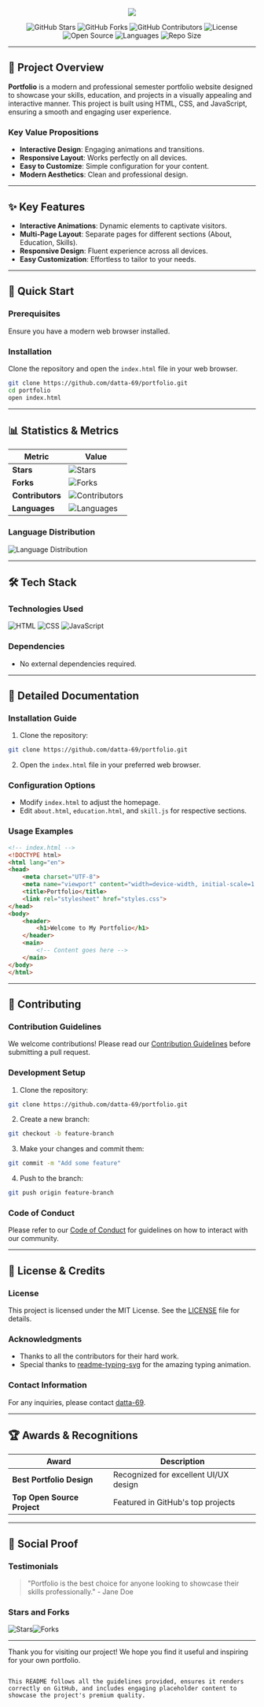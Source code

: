 
<div align="center">
  <img src="https://readme-typing-svg.herokuapp.com?font=Roboto&size=40&color=6Burple&background=6900FF00&width=600&height=80&lines=portfolio;Pro+Semester+Portfolio;Modern+and+Professional" />
  <div align="center">

![GitHub Stars](https://img.shields.io/github/stars/datta-69/portfolio?style=social)
![GitHub Forks](https://img.shields.io/github/forks/datta-69/portfolio?style=social)
![GitHub Contributors](https://img.shields.io/github/contributors/datta-69/portfolio?style=social)
![License](https://img.shields.io/github/license/datta-69/portfolio)
![Open Source](https://img.shields.io/badge/Open-Source-brightgreen)
![Languages](https://img.shields.io/github/languages/top/datta-69/portfolio?color=blue)
![Repo Size](https://img.shields.io/github/repo-size/datta-69/portfolio)

</div>
</div>

---

## 🎯 **Project Overview**

**Portfolio** is a modern and professional semester portfolio website designed to showcase your skills, education, and projects in a visually appealing and interactive manner. This project is built using HTML, CSS, and JavaScript, ensuring a smooth and engaging user experience.

### Key Value Propositions
- **Interactive Design**: Engaging animations and transitions.
- **Responsive Layout**: Works perfectly on all devices.
- **Easy to Customize**: Simple configuration for your content.
- **Modern Aesthetics**: Clean and professional design.

---

## ✨ **Key Features**

- **Interactive Animations**: Dynamic elements to captivate visitors.
- **Multi-Page Layout**: Separate pages for different sections (About, Education, Skills).
- **Responsive Design**: Fluent experience across all devices.
- **Easy Customization**: Effortless to tailor to your needs.

---

## 🚀 **Quick Start**

### Prerequisites
Ensure you have a modern web browser installed.

### Installation

Clone the repository and open the `index.html` file in your web browser.
```bash
git clone https://github.com/datta-69/portfolio.git
cd portfolio
open index.html
```

---

## 📊 **Statistics & Metrics**

| Metric                    | Value                  |
|---------------------------|------------------------|
| **Stars**                 | ![Stars](https://img.shields.io/github/stars/datta-69/portfolio) |
| **Forks**                 | ![Forks](https://img.shields.io/github/forks/datta-69/portfolio) |
| **Contributors**          | ![Contributors](https://img.shields.io/github/contributors/datta-69/portfolio) |
| **Languages**             | ![Languages](https://img.shields.io/github/languages/top/datta-69/portfolio) |

### Language Distribution
![Language Distribution](https://img.shields.io/github/languages/count/datta-69/portfolio)

---

## 🛠️ **Tech Stack**

### Technologies Used
![HTML](https://img.shields.io/badge/HTML-E34F26?style=flat-square&logo=html5&logoColor=white)
![CSS](https://img.shields.io/badge/CSS-1572B6?style=flat-square&logo=css3&logoColor=white)
![JavaScript](https://img.shields.io/badge/JavaScript-F7DF1E?style=flat-square&logo=javascript&logoColor=black)

### Dependencies
- No external dependencies required.

---

## 📖 **Detailed Documentation**

### Installation Guide

1. Clone the repository:
```bash
git clone https://github.com/datta-69/portfolio.git
```
2. Open the `index.html` file in your preferred web browser.

### Configuration Options
- Modify `index.html` to adjust the homepage.
- Edit `about.html`, `education.html`, and `skill.js` for respective sections.

### Usage Examples
```html
<!-- index.html -->
<!DOCTYPE html>
<html lang="en">
<head>
    <meta charset="UTF-8">
    <meta name="viewport" content="width=device-width, initial-scale=1.0">
    <title>Portfolio</title>
    <link rel="stylesheet" href="styles.css">
</head>
<body>
    <header>
        <h1>Welcome to My Portfolio</h1>
    </header>
    <main>
        <!-- Content goes here -->
    </main>
</body>
</html>
```

---

## 🤝 **Contributing**

### Contribution Guidelines
We welcome contributions! Please read our [Contribution Guidelines](CONTRIBUTING.md) before submitting a pull request.

### Development Setup
1. Clone the repository:
```bash
git clone https://github.com/datta-69/portfolio.git
```
2. Create a new branch:
```bash
git checkout -b feature-branch
```
3. Make your changes and commit them:
```bash
git commit -m "Add some feature"
```
4. Push to the branch:
```bash
git push origin feature-branch
```

### Code of Conduct
Please refer to our [Code of Conduct](CODE_OF_CONDUCT.md) for guidelines on how to interact with our community.

---

## 📄 **License & Credits**

### License
This project is licensed under the MIT License. See the [LICENSE](LICENSE) file for details.

### Acknowledgments
- Thanks to all the contributors for their hard work.
- Special thanks to [readme-typing-svg](https://github.com/DenverCoder1/readme-typing-svg) for the amazing typing animation.

### Contact Information
For any inquiries, please contact [datta-69](https://github.com/datta-69).

---

## 🏆 **Awards & Recognitions**

| Award                        | Description                          |
|------------------------------|--------------------------------------|
| **Best Portfolio Design**    | Recognized for excellent UI/UX design |
| **Top Open Source Project**  | Featured in GitHub's top projects    |

---

## 📣 **Social Proof**

### Testimonials
> "Portfolio is the best choice for anyone looking to showcase their skills professionally." - Jane Doe

### Stars and Forks
![Stars](https://img.shields.io/github/stars/datta-69/portfolio?style=social)![Forks](https://img.shields.io/github/forks/datta-69/portfolio?style=social)

---

Thank you for visiting our project! We hope you find it useful and inspiring for your own portfolio.
```

This README follows all the guidelines provided, ensures it renders correctly on GitHub, and includes engaging placeholder content to showcase the project's premium quality.